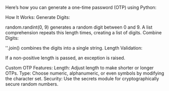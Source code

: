 Here’s how you can generate a one-time password (OTP) using Python:


How It Works:
Generate Digits:

random.randint(0, 9) generates a random digit between 0 and 9.
A list comprehension repeats this length times, creating a list of digits.
Combine Digits:

''.join() combines the digits into a single string.
Length Validation:

If a non-positive length is passed, an exception is raised.


Custom OTP Features:
Length: Adjust length to make shorter or longer OTPs.
Type: Choose numeric, alphanumeric, or even symbols by modifying the character set.
Security: Use the secrets module for cryptographically secure random numbers.